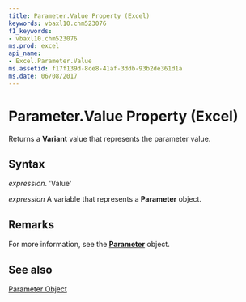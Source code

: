 ```yaml
---
title: Parameter.Value Property (Excel)
keywords: vbaxl10.chm523076
f1_keywords:
- vbaxl10.chm523076
ms.prod: excel
api_name:
- Excel.Parameter.Value
ms.assetid: f17f139d-8ce8-41af-3ddb-93b2de361d1a
ms.date: 06/08/2017
---
```



# Parameter.Value Property (Excel)

Returns a  **Variant** value that represents the parameter value.


## Syntax

 _expression_. 'Value'

 _expression_ A variable that represents a **Parameter** object.


## Remarks

For more information, see the  **[Parameter](Excel.Parameter.md)** object.


## See also


[Parameter Object](Excel.Parameter.md)

